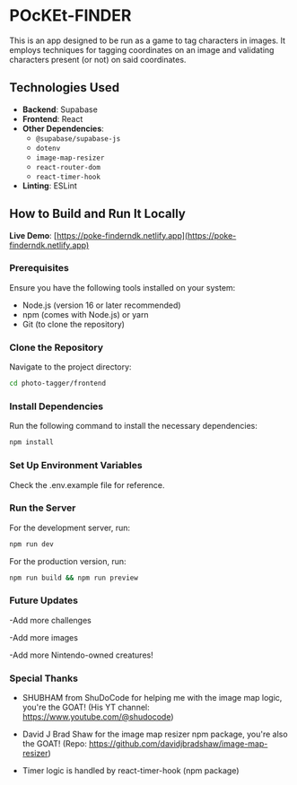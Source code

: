 # POcKEt-FINDER

This is an app designed to be run as a game to tag characters in images. It employs techniques for tagging coordinates on an image and validating characters present (or not) on said coordinates.

## Technologies Used

- **Backend**: Supabase
- **Frontend**: React
- **Other Dependencies**:
  - `@supabase/supabase-js`
  - `dotenv`
  - `image-map-resizer`
  - `react-router-dom`
  - `react-timer-hook`
- **Linting**: ESLint

## How to Build and Run It Locally

**Live Demo**: [https://poke-finderndk.netlify.app](https://poke-finderndk.netlify.app)

### Prerequisites

Ensure you have the following tools installed on your system:
- Node.js (version 16 or later recommended)
- npm (comes with Node.js) or yarn
- Git (to clone the repository)

### Clone the Repository

Navigate to the project directory:

```bash
cd photo-tagger/frontend
```
### Install Dependencies
Run the following command to install the necessary dependencies:

```bash
npm install
```
### Set Up Environment Variables
Check the .env.example file for reference.

### Run the Server
For the development server, run:

```bash
npm run dev
```
For the production version, run:

```bash
npm run build && npm run preview
```

### Future Updates
-Add more challenges

-Add more images

-Add more Nintendo-owned creatures!

### Special Thanks
- SHUBHAM from ShuDoCode for helping me with the image map logic, you're the GOAT! (His YT channel: https://www.youtube.com/@shudocode)

- David J Brad Shaw for the image map resizer npm package, you're also the GOAT! (Repo: https://github.com/davidjbradshaw/image-map-resizer)

- Timer logic is handled by react-timer-hook (npm package)
